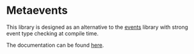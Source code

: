 # Metaevents


This library is designed as an alternative to the [events](http://nim-lang.org/docs/events.html) library with strong event type checking at compile time.

The documentation can be found [here](https://xomachine.gitlab.io/metaevents/).


